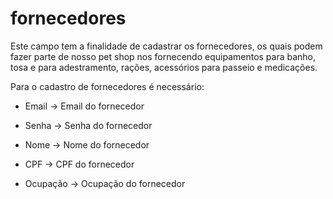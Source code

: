 # fornecedores 

Este campo tem a finalidade de cadastrar os fornecedores, os quais podem fazer parte de nosso pet shop nos fornecendo equipamentos para banho, tosa e para adestramento, rações, acessórios para passeio e medicações. 

Para o cadastro de fornecedores é necessário: 

* Email -> Email do fornecedor 

* Senha -> Senha do fornecedor 

* Nome -> Nome do fornecedor 

* CPF -> CPF do fornecedor 

* Ocupação -> Ocupação do fornecedor 